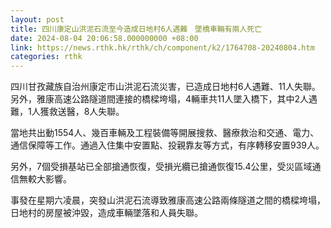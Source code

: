 ```yaml
---
layout: post
title: 四川康定山洪泥石流至今造成日地村6人遇難　墜橋車輛有兩人死亡
date: 2024-08-04 20:06:58.000000000 +08:00
link: https://news.rthk.hk/rthk/ch/component/k2/1764708-20240804.htm
categories: rthk
---
```


四川甘孜藏族自治州康定市山洪泥石流災害，已造成日地村6人遇難、11人失聯。另外，雅康高速公路隧道間連接的橋樑垮塌，4輛車共11人墜入橋下，其中2人遇難，1人獲救送醫，8人失聯。

當地共出動1554人、幾百車輛及工程裝備等開展搜救、醫療救治和交通、電力、通信保障等工作。通過入住集中安置點、投親靠友等方式，有序轉移安置939人。

另外，7個受損基站已全部搶通恢復，受損光纜已搶通恢復15.4公里，受災區域通信無較大影響。

事發在星期六凌晨，突發山洪泥石流導致雅康高速公路兩條隧道之間的橋樑垮塌，日地村的房屋被沖毀，造成車輛墜落和人員失聯。
